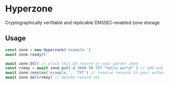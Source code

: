 # Hyperzone

Cryptographically verifiable and replicable DNSSEC-enabled zone storage

## Usage

```js
const zone = new Hyperzone('example.')
await zone.ready()

await zone.DS() // place this DS record in your parent zone
const rskey = await zone.put(`@ 3600 IN TXT "hello world"`) // add and sign a TXT record
await zone.resolve('example.', 'TXT') // resolve records in your authoritative resolver
await zone.del(rskey) // delete record set
```